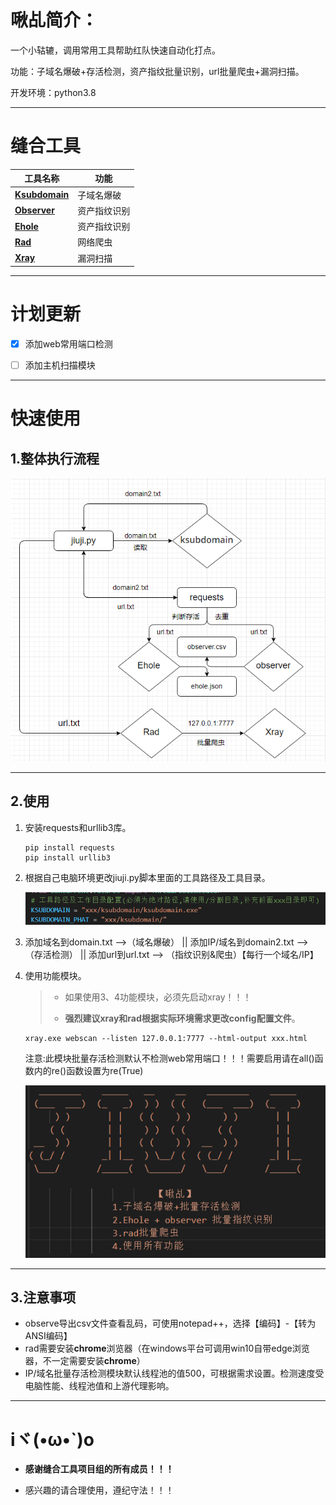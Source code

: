 # 啾乩简介：

一个小轱辘，调用常用工具帮助红队快速自动化打点。

功能：子域名爆破+存活检测，资产指纹批量识别，url批量爬虫+漏洞扫描。

开发环境：python3.8

------

# 缝合工具

| 工具名称                                                 | 功能         |
| -------------------------------------------------------- | ------------ |
| [**Ksubdomain**](https://github.com/boy-hack/ksubdomain) | 子域名爆破   |
| [**Observer**](https://github.com/0x727/ObserverWard)    | 资产指纹识别 |
| [**Ehole**](https://github.com/EdgeSecurityTeam/EHole)   | 资产指纹识别 |
| [**Rad**](https://github.com/chaitin/rad)                | 网络爬虫     |
| [**Xray**](https://github.com/chaitin/xray)              | 漏洞扫描     |

------

# 计划更新

- [x] 添加web常用端口检测

- [ ] 添加主机扫描模块

------

# 快速使用

## 1.整体执行流程

![](https://github.com/di-ao/jiuji/blob/main/img/%E6%B5%81%E7%A8%8B.png)

------

## 2.使用

1. 安装requests和urllib3库。

   ```
   pip install requests
   pip install urllib3
   ```

2. 根据自己电脑环境更改jiuji.py脚本里面的工具路径及工具目录。

   <img src="https://github.com/di-ao/jiuji/blob/main/img/%E8%B7%AF%E5%BE%84.png" />

3. 添加域名到domain.txt -->（域名爆破） ||  添加IP/域名到domain2.txt -->（存活检测） ||  添加url到url.txt --> （指纹识别&爬虫）【每行一个域名/IP】

4. 使用功能模块。

   > - 如果使用3、4功能模块，必须先启动xray！！！
   >
   > - **强烈建议xray和rad根据实际环境需求更改config配置文件**。

   ```
   xray.exe webscan --listen 127.0.0.1:7777 --html-output xxx.html
   ```

   注意:此模块批量存活检测默认不检测web常用端口！！！需要启用请在all()函数内的re()函数设置为re(True)
   
   <img src="https://github.com/di-ao/jiuji/blob/main/img/%E5%8A%9F%E8%83%BD.png" />

------

## 3.注意事项

- observe导出csv文件查看乱码，可使用notepad++，选择【编码】-【转为ANSI编码】
- rad需要安装**chrome**浏览器（在windows平台可调用win10自带edge浏览器，不一定需要安装**chrome**）
- IP/域名批量存活检测模块默认线程池的值500，可根据需求设置。检测速度受电脑性能、线程池值和上游代理影响。

------

# iヾ(•ω•`)o

- **感谢缝合工具项目组的所有成员！！！**

- 感兴趣的请合理使用，遵纪守法！！！

  

